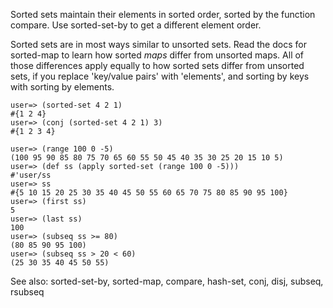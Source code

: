 Sorted sets maintain their elements in sorted order, sorted by the
function compare.  Use sorted-set-by to get a different element order.

Sorted sets are in most ways similar to unsorted sets.  Read the docs
for sorted-map to learn how sorted _maps_ differ from unsorted maps.
All of those differences apply equally to how sorted sets differ from
unsorted sets, if you replace 'key/value pairs' with 'elements', and
sorting by keys with sorting by elements.

    user=> (sorted-set 4 2 1)
    #{1 2 4}
    user=> (conj (sorted-set 4 2 1) 3)
    #{1 2 3 4}

    user=> (range 100 0 -5)
    (100 95 90 85 80 75 70 65 60 55 50 45 40 35 30 25 20 15 10 5)
    user=> (def ss (apply sorted-set (range 100 0 -5)))
    #'user/ss
    user=> ss
    #{5 10 15 20 25 30 35 40 45 50 55 60 65 70 75 80 85 90 95 100}
    user=> (first ss)
    5
    user=> (last ss)
    100
    user=> (subseq ss >= 80)
    (80 85 90 95 100)
    user=> (subseq ss > 20 < 60)
    (25 30 35 40 45 50 55)

See also: sorted-set-by, sorted-map, compare, hash-set, conj, disj,
          subseq, rsubseq
